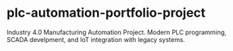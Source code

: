 # plc-automation-portfolio-project
Industry 4.0 Manufacturing Automation Project. Modern PLC programming, SCADA develpment, and IoT integration with legacy systems. 
